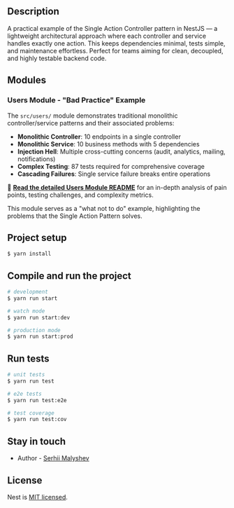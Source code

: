 
## Description

A practical example of the Single Action Controller pattern in NestJS — a lightweight architectural approach where each controller and service handles exactly one action. This keeps dependencies minimal, tests simple, and maintenance effortless. Perfect for teams aiming for clean, decoupled, and highly testable backend code.

## Modules

### Users Module - "Bad Practice" Example
The `src/users/` module demonstrates traditional monolithic controller/service patterns and their associated problems:

- **Monolithic Controller**: 10 endpoints in a single controller
- **Monolithic Service**: 10 business methods with 5 dependencies
- **Injection Hell**: Multiple cross-cutting concerns (audit, analytics, mailing, notifications)
- **Complex Testing**: 87 tests required for comprehensive coverage
- **Cascading Failures**: Single service failure breaks entire operations

📖 **[Read the detailed Users Module README](src/users/README.md)** for an in-depth analysis of pain points, testing challenges, and complexity metrics.

This module serves as a "what not to do" example, highlighting the problems that the Single Action Pattern solves.

## Project setup

```bash
$ yarn install
```

## Compile and run the project

```bash
# development
$ yarn run start

# watch mode
$ yarn run start:dev

# production mode
$ yarn run start:prod
```

## Run tests

```bash
# unit tests
$ yarn run test

# e2e tests
$ yarn run test:e2e

# test coverage
$ yarn run test:cov
```

## Stay in touch

- Author - [Serhii Malyshev](https://medium.com/@s_malyshev)


## License

Nest is [MIT licensed](https://github.com/nestjs/nest/blob/master/LICENSE).

